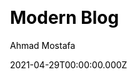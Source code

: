 ---
title: Modern Blog
github: https://github.com/z3by/vuepress-theme-modern-blog
demo: https://vp-modern.z3by.com/
license: MIT
author: Ahmad Mostafa
author_link: ''
author_twitter: ''
author_github: z3by
date: 2021-04-29T00:00:00.000Z
ssg:
  - Vuepress
cms:
  - Netlifycms
css: null
archetype:
  - Blog
services: null
hosting:
  - Netlify
  - Vercel
description: Modern blog theme for VuePress.
stale: false
disabled: false
disabled_reason: null
draft: false
---